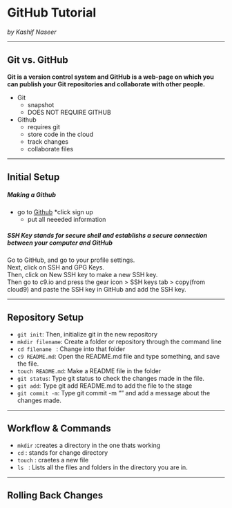 # GitHub Tutorial

_by Kashif Naseer_

---
## Git vs. GitHub
 **Git is a version control system and GitHub is a web-page on which you can publish your Git repositories and collaborate with other people.**
 
* Git
    * snapshot 
    * DOES NOT REQUIRE GITHUB
* Github
    * requires git
    * store code in the cloud
    * track changes
    * collaborate files

---
## Initial Setup
##### Making a Github 
* go to  [Github](https://github.com)
        *click sign up
    * put all neeeded information
#####  SSH Key stands for secure shell and establishs a secure connection between your computer and GitHub
Go to GitHub, and go to your profile settings.  
Next, click on SSH and GPG Keys.  
Then, click on New SSH key to make a new SSH key.  
Then go to c9.io and press the gear icon > SSH keys tab > copy(from cloud9) and paste the SSH key in GitHub and add the SSH key.  
    
---
## Repository Setup
* ```git init```: Then, initialize git in the new repository
* ```mkdir filename```: Create a folder or repository through the command line
* ```cd filename ``` :  Change into that folder
*  ```c9 README.md```: Open the README.md file and type something, and save the file.
* ```touch README.md```: Make a README file in the folder
* ```git status```: Type git status to check the changes made in the file.
* ```git add```: Type git add README.md to add the file to the stage
* `git commit -m`: Type git commit -m “” and add a message about the changes made.


---
## Workflow & Commands
* ```mkdir``` :creates a directory in the one thats working 
* ```cd``` : stands for change directory
* ```touch``` : craetes a new file 
* ```ls ```  : Lists all the files and folders in the directory you are in.  



---
## Rolling Back Changes
